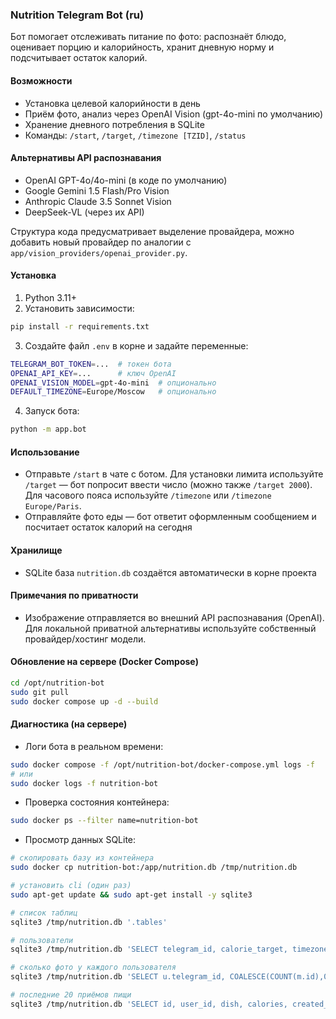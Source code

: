 ### Nutrition Telegram Bot (ru)

Бот помогает отслеживать питание по фото: распознаёт блюдо, оценивает порцию и калорийность, хранит дневную норму и подсчитывает остаток калорий.

#### Возможности
- Установка целевой калорийности в день
- Приём фото, анализ через OpenAI Vision (gpt-4o-mini по умолчанию)
- Хранение дневного потребления в SQLite
- Команды: `/start`, `/target`, `/timezone [TZID]`, `/status`

#### Альтернативы API распознавания
- OpenAI GPT-4o/4o-mini (в коде по умолчанию)
- Google Gemini 1.5 Flash/Pro Vision
- Anthropic Claude 3.5 Sonnet Vision
- DeepSeek-VL (через их API)

Структура кода предусматривает выделение провайдера, можно добавить новый провайдер по аналогии с `app/vision_providers/openai_provider.py`.

#### Установка
1) Python 3.11+
2) Установить зависимости:

```bash
pip install -r requirements.txt
```

3) Создайте файл `.env` в корне и задайте переменные:

```bash
TELEGRAM_BOT_TOKEN=...  # токен бота
OPENAI_API_KEY=...      # ключ OpenAI
OPENAI_VISION_MODEL=gpt-4o-mini  # опционально
DEFAULT_TIMEZONE=Europe/Moscow   # опционально
```

4) Запуск бота:

```bash
python -m app.bot
```

#### Использование
- Отправьте `/start` в чате с ботом. Для установки лимита используйте `/target` — бот попросит ввести число (можно также `/target 2000`). Для часового пояса используйте `/timezone` или `/timezone Europe/Paris`.
- Отправляйте фото еды — бот ответит оформленным сообщением и посчитает остаток калорий на сегодня

#### Хранилище
- SQLite база `nutrition.db` создаётся автоматически в корне проекта

#### Примечания по приватности
- Изображение отправляется во внешний API распознавания (OpenAI). Для локальной приватной альтернативы используйте собственный провайдер/хостинг модели. 

#### Обновление на сервере (Docker Compose)

```bash
cd /opt/nutrition-bot
sudo git pull
sudo docker compose up -d --build
``` 

#### Диагностика (на сервере)

- Логи бота в реальном времени:

```bash
sudo docker compose -f /opt/nutrition-bot/docker-compose.yml logs -f
# или
sudo docker logs -f nutrition-bot
```

- Проверка состояния контейнера:

```bash
sudo docker ps --filter name=nutrition-bot
```

- Просмотр данных SQLite:

```bash
# скопировать базу из контейнера
sudo docker cp nutrition-bot:/app/nutrition.db /tmp/nutrition.db

# установить cli (один раз)
sudo apt-get update && sudo apt-get install -y sqlite3

# список таблиц
sqlite3 /tmp/nutrition.db '.tables'

# пользователи
sqlite3 /tmp/nutrition.db 'SELECT telegram_id, calorie_target, timezone FROM users ORDER BY telegram_id;'

# сколько фото у каждого пользователя
sqlite3 /tmp/nutrition.db 'SELECT u.telegram_id, COALESCE(COUNT(m.id),0) AS photos FROM users u LEFT JOIN meals m ON m.user_id=u.telegram_id GROUP BY u.telegram_id ORDER BY photos DESC;'

# последние 20 приёмов пищи
sqlite3 /tmp/nutrition.db 'SELECT id, user_id, dish, calories, created_at_utc FROM meals ORDER BY id DESC LIMIT 20;'
``` 